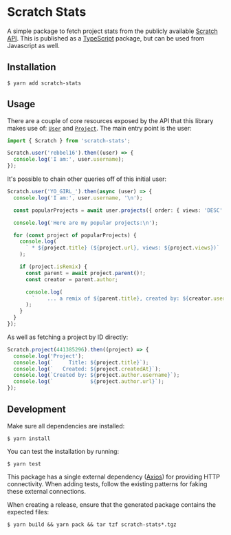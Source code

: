 # Scratch Stats

A simple package to fetch project stats from the publicly available
[Scratch API][1]. This is published as a [TypeScript][2] package, but can be
used from Javascript as well.

## Installation

```
$ yarn add scratch-stats
```

## Usage

There are a couple of core resources exposed by the API that this library makes
use of: [`User`][3] and [`Project`][4]. The main entry point is the user:

```ts
import { Scratch } from 'scratch-stats';

Scratch.user('rebbel16').then((user) => {
  console.log('I am:', user.username);
});
```

It's possible to chain other queries off of this initial user:

```ts
Scratch.user('YO_GIRL_').then(async (user) => {
  console.log('I am:', user.username, '\n');

  const popularProjects = await user.projects({ order: { views: 'DESC' } });

  console.log('Here are my popular projects:\n');

  for (const project of popularProjects) {
    console.log(
      ` * ${project.title} (${project.url}, views: ${project.views})`
    );

    if (project.isRemix) {
      const parent = await project.parent()!;
      const creator = parent.author;

      console.log(
        `    ... a remix of ${parent.title}, created by: ${creator.username}`
      );
    }
  }
});
```

As well as fetching a project by ID directly:

```ts
Scratch.project(441385296).then((project) => {
  console.log('Project');
  console.log(`     Title: ${project.title}`);
  console.log(`   Created: ${project.createdAt}`);
  console.log(`Created by: ${project.author.username}`);
  console.log(`            ${project.author.url}`);
});
```

## Development

Make sure all dependencies are installed:

```
$ yarn install
```

You can test the installation by running:

```
$ yarn test
```

This package has a single external dependency ([Axios][5]) for providing HTTP
connectivity. When adding tests, follow the existing patterns for faking these
external connections.

When creating a release, ensure that the generated package contains the expected files:

```
$ yarn build && yarn pack && tar tzf scratch-stats*.tgz
```

[1]: https://en.scratch-wiki.info/wiki/Scratch_API
[2]: https://www.typescriptlang.org/
[3]: ./src/scratch/user.ts
[4]: ./src/scratch/project.ts
[5]: https://www.npmjs.com/package/axios

